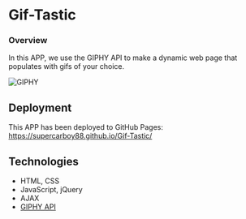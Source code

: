 # Gif-Tastic

### Overview

In this APP, we use the GIPHY API to make a dynamic web page that populates with gifs of your choice.

![GIPHY](images/images01.jpg)

## Deployment
This APP has been deployed to GitHub Pages: https://supercarboy88.github.io/Gif-Tastic/

## Technologies
* HTML, CSS
* JavaScript, jQuery
* AJAX
* [GIPHY API](https://developers.giphy.com/)